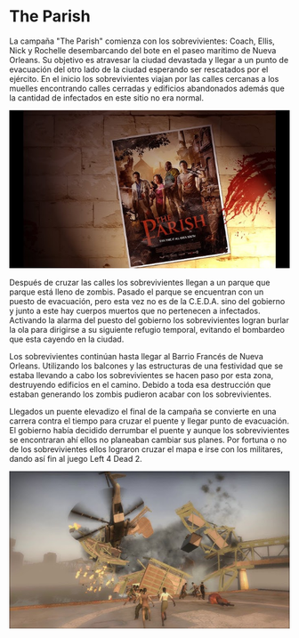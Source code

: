 # The Parish

La campaña "The Parish" comienza con los sobrevivientes: Coach, Ellis, Nick y Rochelle desembarcando del bote en el paseo marítimo de Nueva Orleans. Su objetivo es atravesar la ciudad devastada y llegar a un punto de evacuación del otro lado de la ciudad esperando ser rescatados por el ejército. En el inicio los sobrevivientes viajan por las calles cercanas a los muelles encontrando calles cerradas y edificios abandonados además que la cantidad de infectados en este sitio no era normal.

![Poster](/Img/Campain/The-Parish-Poster.jpg)

Después de cruzar las calles los sobrevivientes llegan a un parque que parque está lleno de zombis. Pasado el parque se encuentran con un puesto de evacuación, pero esta vez no es de la C.E.D.A. sino del gobierno y junto a este hay cuerpos muertos que no pertenecen a infectados. Activando la alarma del puesto del gobierno los sobrevivientes logran burlar la ola para dirigirse a su siguiente refugio temporal, evitando el bombardeo que esta cayendo en la ciudad.

Los sobrevivientes continúan hasta llegar al Barrio Francés de Nueva Orleans. Utilizando los balcones y las estructuras de una festividad que se estaba llevando a cabo los sobrevivientes se hacen paso por esta zona, destruyendo edificios en el camino. Debido a toda esa destrucción que estaban generando los zombis pudieron acabar con los sobrevivientes.

Llegados un puente elevadizo el final de la campaña se convierte en una carrera contra el tiempo para cruzar el puente y llegar punto de evacuación. El gobierno había decidido derrumbar el puente y aunque los sobrevivientes se encontraran ahí ellos no planeaban cambiar sus planes. Por fortuna o no de los sobrevivientes ellos lograron cruzar el mapa e irse con los militares, dando así fin al juego Left 4 Dead 2.

![Final](/Img/Campain/The-Parish-Final.jpg)